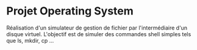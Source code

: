 # Projet Operating System
Réalisation d'un simulateur de gestion de fichier par l'intermédiaire d'un disque virtuel.
L'objectif est de simuler des commandes shell simples tels que ls, mkdir, cp ...
